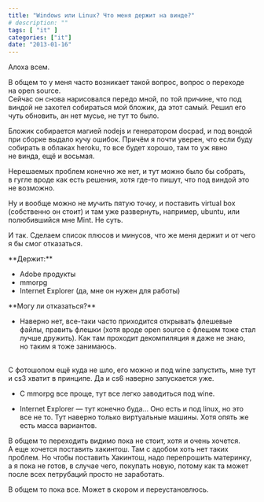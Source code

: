```yaml
---
title: "Windows или Linux? Что меня держит на винде?"
# description: ""
tags: [ "it" ]
categories: ["it"]
date: "2013-01-16"
---
```


<p>Алоха всем.</p>
<p>В&nbsp;общем то&nbsp;у&nbsp;меня часто возникает такой вопрос, вопрос о&nbsp;переходе на&nbsp;open source.<br />
Сейчас он&nbsp;снова нарисовался передо мной, по&nbsp;той причине, что под виндой не&nbsp;захотел собираться мой бложик, да&nbsp;этот самый. Решил его чуть обновить, ан&nbsp;нет мусье, не&nbsp;тут то&nbsp;было.</p>
<p><!-- Read more --></p>
<p>Бложик собирается магией nodejs и&nbsp;генератором docpad, и&nbsp;под вондой при сборке выдало кучу ошибок. Причём я&nbsp;почти уверен, что если буду собирать в&nbsp;облаках heroku, то&nbsp;все будет хорошо, там то&nbsp;уж&nbsp;явно не&nbsp;винда, ещё и&nbsp;восьмая.</p>
<p>Нерешаемых проблем конечно&nbsp;же нет, и&nbsp;тут можно было&nbsp;бы собрать, в&nbsp;гугле вроде как есть решения, хотя <nobr>где-то</nobr> пишут, что под виндой это не&nbsp;возможно.</p>
<p>Ну&nbsp;и&nbsp;вообще можно не&nbsp;мучить пятую точку, и&nbsp;поставить virtual box (собственно он&nbsp;стоит) и&nbsp;там уже развернуть, например, ubuntu, или полюбившийся мне Mint. Не&nbsp;суть.</p>
<p>И&nbsp;так. Сделаем список плюсов и&nbsp;минусов, что&nbsp;же меня держит и&nbsp;от&nbsp;чего я&nbsp;бы смог отказаться.</p>
<p>**Держит:**</p>
<ul><li>Adobe продукты</li><li>mmorpg</li><li>Internet Explorer (да, мне он&nbsp;нужен для работы)</li></ul>
<p>**Могу&nbsp;ли отказаться?**</p>
<ul><li>Наверно нет, <nobr>все-таки</nobr> часто приходится открывать флешевые файлы, править флешки (хотя вроде open source с&nbsp;флешем тоже стал лучше дружить). Как там проходит декомпиляция я&nbsp;даже не&nbsp;знаю, но&nbsp;таким я&nbsp;тоже занимаюсь.</li></ul>
<br />
С&nbsp;фотошопом ещё куда не&nbsp;шло, его можно и&nbsp;под wine запустить, мне тут и&nbsp;cs3 хватит в&nbsp;принципе. Да&nbsp;и&nbsp;cs6 наверно запускается уже.</p>
<ul><li>С&nbsp;mmorpg все проще, тут все легко заводиться под wine.</li></ul>
<ul><li>Internet Explorer&nbsp;&mdash; тут конечно буда&hellip; Оно есть и&nbsp;под linux, но&nbsp;это все не&nbsp;то. Тут наверно только виртуальные машины. Хотя опять&nbsp;же есть масса вариантов.</li></ul>
<p>В&nbsp;общем то&nbsp;переходить видимо пока не&nbsp;стоит, хотя и&nbsp;очень хочется. А&nbsp;еще хочется поставить хакинтош. Там с&nbsp;адобом хоть нет таких проблем. Но&nbsp;чтобы поставить Хакинтош, надо перепрошить материнку, а&nbsp;я&nbsp;пока не&nbsp;готов, в&nbsp;случае чего, покупать новую, потому как та&nbsp;может после всех петрубаций просто не&nbsp;заработать.</p>
<p>В&nbsp;общем то&nbsp;пока все. Может в&nbsp;скором и&nbsp;переустановлюсь.</p>
